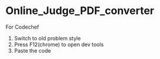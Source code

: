 # Online_Judge_PDF_converter
For Codechef 
  1. Switch to old problem style
  2. Press F12(chrome) to open dev tools
  3. Paste the code
